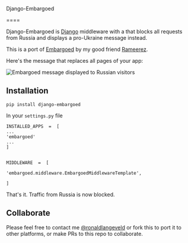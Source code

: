 Django-Embargoed

====

Django-Embargoed is [Django](https://www.djangoproject.com) middleware with a that blocks all requests from Russia and displays a pro-Ukraine message instead.

  

This is a port of [Embargoed](https://github.com/rameerez/embargoed) by my good friend [Rameerez](https://github.com/rameerez).

  

Here's the message that replaces all pages of your app:

  

![Embargoed message displayed to Russian visitors](https://github.com/rameerez/embargoed/blob/main/public/embargoed-message.jpg?raw=true)

  
  

##  Installation

  

`pip install django-embargoed`

In your `settings.py` file


```
INSTALLED_APPS  =  [
...
'embargoed'
...
]


MIDDLEWARE  =  [

'embargoed.middleware.EmbargoedMiddlewareTemplate',

]

```

  
  That's it.  Traffic from Russia is now blocked.
  

##  Collaborate

  

Please feel free to contact me [@ronaldlangeveld](https://twitter.com/ronaldlangeveld) or fork this to port it to other platforms, or make PRs to this repo to collaborate.